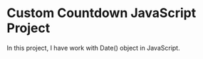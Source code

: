 # Custom Countdown JavaScript Project
In this project, I have work with Date() object in JavaScript.
